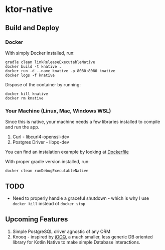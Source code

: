# ktor-native

## Build and Deploy
### Docker
With simply Docker installed, run:
```
gradle clean linkReleaseExecutableNative
docker build -t knative .
docker run -d --name knative -p 8080:8080 knative
docker logs -f knative
```
Dispose of the container by running:
```
docker kill knative
docker rm knative
```
### Your Machine (Linux, Mac, Windows WSL)
Since this is native, your machine needs a few libraries installed to compile and run the app.
1. Curl - libcurl4-openssl-dev
2. Postgres Driver - libpq-dev

You can find an instalation example by looking at [Dockerfile](Dockerfile)


With proper gradle version installed, run:
```
docker clean runDebugExecutableNative
```

## TODO
* Need to properly handle a graceful shutdown - which is why I use `docker kill` instead of `docker stop`

## Upcoming Features
1. Simple PostgreSQL driver agnostic of any ORM
2. Knooq - inspired by [jOOQ](https://www.jooq.org/), a much smaller, less generic DB oriented library for Kotlin Native to make simple Database interactions.

